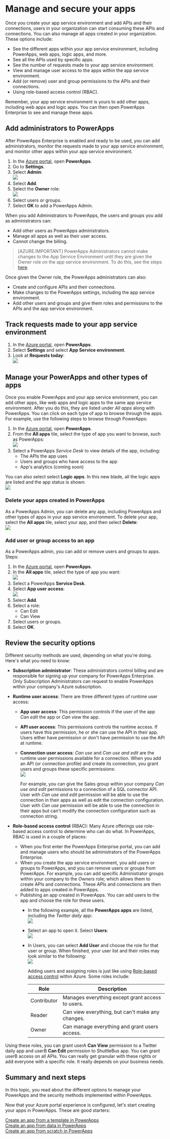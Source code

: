 
<properties
	pageTitle="Check your app usage in PowerApps | Microsoft Azure"
	description="IT Pro: See all apps, APIs, users, app requests, and update permissions in the Azure portal"
	services="powerapps"
	documentationCenter="" 
	authors="MandiOhlinger"
	manager="dwrede"
	editor=""/>

<tags
   ms.service="powerapps"
   ms.devlang="na"
   ms.topic="article"
   ms.tgt_pltfrm="na"
   ms.workload="na" 
   ms.date="11/12/2015"
   ms.author="litran"/>


# Manage and secure your apps
Once you create your app service environment and add APIs and their connections,  users in your organization can start consuming these APIs and connections. You can also manage all apps created in your organization. These options include:

- See the different apps within your app service environment, including PowerApps, web apps, logic apps, and more.
- See all the APIs used by specific apps.
- See the number of requests made to your app service environment.
- View and manage user access to the apps within the app service environment. 
- Add (or remove) user and group permissions to the APIs and their connections. 
- Using role-based access control (RBAC).

Remember, your app service environment is yours to add other apps, including web apps and logic apps. You can then open PowerApps Enterprise to see and manage these apps.


## Add administrators to PowerApps
After PowerApps Enterprise is enabled and ready to be used, you can add administrators, monitor the requests made to your app service environment, and monitor other apps within your app service environment.

1. In the [Azure portal](https://portal.azure.com/), open **PowerApps**.
2. Go to **Settings**.
3. Select **Admin**:  
![][1]  
4. Select **Add**.
5. Select the **Owner** role:  
![][2]  
6. Select users or groups.
7. Select **OK** to add a PowerApps Admin.

When you add Administrators to PowerApps, the users and groups you add as administrators can:

- Add other users as PowerApps administrators.
- Manage all apps as well as their user access.
- Cannot change the billing.

> [AZURE.IMPORTANT] PowerApps Administrators cannot make changes to the App Service Environment until they are given the Owner role on the app service environment. To do this, see the steps [here](powerapps-create-new-app-service-environment.md).

Once given the Owner role, the PowerApps administrators can also: 

- Create and configure APIs and their connections.
- Make changes to the PowerApps settings, including the app service environment.
- Add other users and groups and give them roles and permissions to the APIs and the app service environment. 

## Track requests made to your app service environment
1. In the [Azure portal](https://portal.azure.com/), open **PowerApps**.
2. Select **Settings** and select **App Service environment**.
3. Look at **Requests today**:  
![][3]  


## Manage your PowerApps and other types of apps
Once you enable PowerApps and your app service environment, you can add other apps, like web apps and logic apps to the same app service environment. After you do this, they are listed under *All apps* along with PowerApps. You can click on each type of app to browse through the apps. For example, use the following steps to browse through PowerApps:

1. In the [Azure portal](https://portal.azure.com/), open **PowerApps**.
2. From the **All apps** tile, select the type of app you want to browse, such as PowerApps:  
![][4]  
3. Select a PowerApps *Service Desk* to view details of the app, including:  
	- The APIs the app uses
	- Users and groups who have access to the app 
	- App's analytics (coming soon)

You can also select select **Logic apps**. In this new blade, all the logic apps are listed and the app status is shown:  
![][11]   


### Delete your apps created in PowerApps
As a PowerApps Admin, you can delete any app, including PowerApps and other types of apps in your app service environment. To delete your app, select the **All apps** tile, select your app, and then select **Delete**:  
![][5]

### Add user or group access to an app
As a PowerApps admin, you can add or remove users and groups to apps. Steps:

1. In the [Azure portal](https://portal.azure.com/), open **PowerApps**.
2. In the **All apps** tile, select the type of app you want:  
![][4]  
3. Select a PowerApps **Service Desk**. 
4. Select **App user access**:  
![][6]
5. Select **Add**. 
6. Select a role:  
	- Can Edit
	- Can View
7. Select users or groups.
8. Select **OK**.

## Review the security options
Different security methods are used, depending on what you're doing. Here's what you need to know:

- **Subscription administrator**: These administrators control billing and are responsible for signing up your company for PowerApps Enterprise. Only Subscription Administrators can request to enable PowerApps within your company's Azure subscription. 

- **Runtime user access**: There are three different types of runtime user access: 
	- **App user access**: This permission controls if the user of the app *Can edit* the app or *Can view* the app.
	- **API user access**: This permissions controls the runtime access. If users have this permission, he or she can use the API in their app. Users either have permission or don't have permission to use the API at runtime. 
	- **Connection user access**: *Can use* and *Can use and edit* are the runtime user permissions available for a connection. When you add an API (or connection profile) and create its connection, you grant users and groups these specific permissions:  
		![][7]  

		For example, you can give the Sales group within your company *Can use and edit* permissions to a connection of a SQL connector API. User with *Can use and edit* permission will be able to use the connection in their apps as well as edit the connection configuration. User with *Can use* permission will be able to use the connection in their apps but can't modify the connection configuration such as connection string. 

- **Role-based access control** (RBAC): Many Azure offerings use role-based access control to determine who can do what. In PowerApps, RBAC is used in a couple of places:  
	- When you first enter the PowerApps Enterprise portal, you can add and manage users who should be administrators of the PowerApps Enterprise. 
	- When you create the app service environment, you add users or groups to PowerApps, and you can remove users or groups from PowerApps. For example, you can add specific Administrator groups within your company to the *Owners* role; which allows them to create APIs and connections. These APIs and connections are then added to apps created in PowerApps.
	- Publishing an app created in PowerApps. You can add users to the app and choose the role for these users.  
		- In the following example, all the **PowerApps apps** are listed, including the *Twitter daily* app:  
		![][8]  

		- Select an app to open it. Select **Users**:  
		![][9]
  
		- In Users, you can select **Add User** and choose the role for that user or group. When finished, your user list and their roles may look similar to the following:  
		![][10]  
	
			Adding users and assigning roles is just like using [Role-based access control](https://azure.microsoft.com/documentation/articles/role-based-access-control-configure/) within Azure. Some roles include:   

			Role | Description
			--- | ---
			Contributor | Manages everything except grant access to users.
			Reader | Can view everything, but can't make any changes.
			Owner | Can manage everything and grant users access.

Using these roles, you can grant userA **Can View** permission to a Twitter daily app and userB **Can Edit** permission to ShuttleBus app. You can grant userB access on all APIs. You can really get granular with these rights or add everyone with a specific role. It really depends on your business needs. 


## Summary and next steps
In this topic, you read about the different options to manage your PowerApps and the security methods implemented within PowerApps. 

Now that your Azure portal experience is configured, let's start creating your  apps in PowerApps. These are good starters:

[Create an app from a template in PowerApps](get-started-test-drive.md)  
[Create an app from data in PowerApps](get-started-create-from-data.md)  
[Create an app from scratch in PowerApps](get-started-create-from-blank.md)


[1]: ./media/powerapps-manage-monitor-usage/addadmin.png
[2]: ./media/powerapps-manage-monitor-usage/selectrole.png
[3]: ./media/powerapps-manage-monitor-usage/requests.png
[4]: ./media/powerapps-manage-monitor-usage/PowerApps.png
[5]: ./media/powerapps-manage-monitor-usage/deleteapp.png
[6]: ./media/powerapps-manage-monitor-usage/appuseraccess.png
[7]: ./media/powerapps-manage-monitor-usage/selectpermission.png
[8]: ./media/powerapps-manage-monitor-usage/apps.png
[9]: ./media/powerapps-manage-monitor-usage/users.png
[10]: ./media/powerapps-manage-monitor-usage/adduser.png
[11]: ./media/powerapps-manage-monitor-usage/alllogicapps.png




